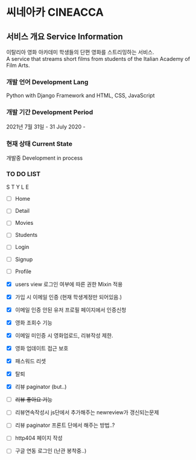 # 씨네아카 CINEACCA 


## 서비스 개요 Service Information

이탈리아 영화 아카데미 학생들의 단편 영화를 스트리밍하는 서비스.  
A service that streams short films from students of the Italian Academy of Film Arts.

### 개발 언어 Development Lang

Python with Django Framework and HTML, CSS, JavaScript

### 개발 기간 Development Period

2021년 7월 31일 - 
31 July 2020 -


### 현재 상태 Current State

개발중
Development in process


### TO DO LIST 

S T Y L E

- [ ] Home
- [ ] Detail
- [ ] Movies
- [ ] Students
- [ ] Login
- [ ] Signup
- [ ] Profile



- [x] users view 로그인 여부에 따른 권한 Mixin 적용
- [x] 가입 시 이메일 인증 (현재 학생계정만 되어있음.)
- [x] 이메일 인증 안된 유저 프로필 페이지에서 인증신청 
- [x] 영화 조회수 기능
- [x] 이메일 미인증 시 영화업로드, 리뷰작성 제한.
- [x] 영화 업데이트 접근 보호
- [x] 패스워드 리셋
- [x] 탈퇴
- [x] 리뷰 paginator (but..)
- [ ] ~~리뷰 좋아요 기능~~

- [ ] 리뷰연속작성시 js단에서 추가해주는 newreview가 갱신되는문제
- [ ] 리뷰 paginator 프론트 단에서 해주는 방법..?
- [ ] http404 페이지 작성
- [ ] 구글 연동 로그인 (난관 봉착중..)


